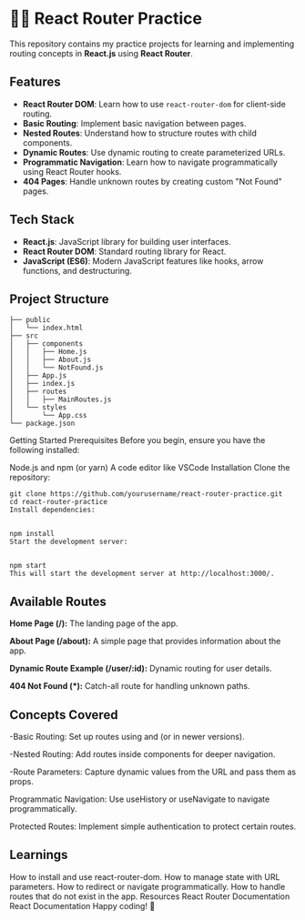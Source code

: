 # 🧑‍💻 React Router Practice

This repository contains my practice projects for learning and implementing routing concepts in **React.js** using **React Router**.

## Features

- **React Router DOM**: Learn how to use `react-router-dom` for client-side routing.
- **Basic Routing**: Implement basic navigation between pages.
- **Nested Routes**: Understand how to structure routes with child components.
- **Dynamic Routes**: Use dynamic routing to create parameterized URLs.
- **Programmatic Navigation**: Learn how to navigate programmatically using React Router hooks.
- **404 Pages**: Handle unknown routes by creating custom "Not Found" pages.

## Tech Stack

- **React.js**: JavaScript library for building user interfaces.
- **React Router DOM**: Standard routing library for React.
- **JavaScript (ES6)**: Modern JavaScript features like hooks, arrow functions, and destructuring.

## Project Structure

    ├── public
    │   └── index.html
    ├── src
    │   ├── components
    │   │   ├── Home.js
    │   │   ├── About.js
    │   │   └── NotFound.js
    │   ├── App.js
    │   ├── index.js
    │   ├── routes
    │   │   ├── MainRoutes.js
    │   └── styles
    │       └── App.css
    └── package.json

Getting Started
Prerequisites
Before you begin, ensure you have the following installed:

Node.js and npm (or yarn)
A code editor like VSCode
Installation
Clone the repository:


    git clone https://github.com/yourusername/react-router-practice.git
    cd react-router-practice
    Install dependencies:
    
    
    npm install
    Start the development server:
    
    
    npm start
    This will start the development server at http://localhost:3000/.

## Available Routes
**Home Page (/):** The landing page of the app.

**About Page (/about):** A simple page that provides information about the app.

**Dynamic Route Example (/user/:id):** Dynamic routing for user details.

**404 Not Found (*):** Catch-all route for handling unknown paths.

## Concepts Covered
-Basic Routing: Set up routes using <Route> and <Switch> (or <Routes> in newer versions).

-Nested Routing: Add routes inside components for deeper navigation.

-Route Parameters: Capture dynamic values from the URL and pass them as props.

Programmatic Navigation: Use useHistory or useNavigate to navigate programmatically.

Protected Routes: Implement simple authentication to protect certain routes.


## Learnings
How to install and use react-router-dom.
How to manage state with URL parameters.
How to redirect or navigate programmatically.
How to handle routes that do not exist in the app.
Resources
React Router Documentation
React Documentation
Happy coding! 🎉
